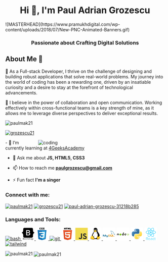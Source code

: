 <h1 align="center">Hi 👋, I'm Paul Adrian Grozescu</h1>
![MASTERHEAD](https://www.pramukhdigital.com/wp-content/uploads/2018/07/New-PNC-Animated-Banners.gif)
<h3 align="center">Passionate about Crafting Digital Solutions</h3>

<h2>About Me 🪪</h2>
<p>💼 As a Full-stack Developer, I thrive on the challenge of designing and building robust applications that solve real-world problems. My journey into the world of coding has been a rewarding one, driven by an insatiable curiosity and a desire to stay at the forefront of technological advancements.</p>

<p>🤝 I believe in the power of collaboration and open communication. Working effectively within cross-functional teams is a key strength of mine, as it allows me to leverage diverse perspectives to deliver exceptional results.</p>

<p align="left"> <img src="https://komarev.com/ghpvc/?username=paulmak21&label=Profile%20views&color=0e75b6&style=flat" alt="paulmak21" /> </p>

<p align="left"> <a href="https://twitter.com/grozescu21" target="blank"><img src="https://img.shields.io/twitter/follow/grozescu21?logo=twitter&style=for-the-badge" alt="grozescu21" /></a> </p>

<img align="right" alt="coding" width="400" src="https://r7q6w9z6.rocketcdn.me/career/wp-content/uploads/2020/03/full-stack-development.gif">
- 🌱 I’m currently learning at <a href="https://4geeks.com/">4GeeksAcademy</a>

- 💬 Ask me about **JS, HTML5, CSS3**

- 📫 How to reach me **paulgrozescu@gmail.com**

- ⚡ Fun fact **I'm a singer**

<h3 align="left">Connect with me:</h3>
<p align="left">
<a href="https://dev.to/paulmak21" target="blank"><img align="center" src="https://raw.githubusercontent.com/rahuldkjain/github-profile-readme-generator/master/src/images/icons/Social/devto.svg" alt="paulmak21" height="30" width="40" /></a>
<a href="https://twitter.com/grozescu21" target="blank"><img align="center" src="https://raw.githubusercontent.com/rahuldkjain/github-profile-readme-generator/master/src/images/icons/Social/twitter.svg" alt="grozescu21" height="30" width="40" /></a>
<a href="https://linkedin.com/in/paul-adrian-grozescu-31218b285" target="blank"><img align="center" src="https://raw.githubusercontent.com/rahuldkjain/github-profile-readme-generator/master/src/images/icons/Social/linked-in-alt.svg" alt="paul-adrian-grozescu-31218b285" height="30" width="40" /></a>
</p>

<h3 align="left">Languages and Tools:</h3>
<p align="left"> <a href="https://www.gnu.org/software/bash/" target="_blank" rel="noreferrer"> <img src="https://www.vectorlogo.zone/logos/gnu_bash/gnu_bash-icon.svg" alt="bash" width="40" height="40"/> </a> <a href="https://getbootstrap.com" target="_blank" rel="noreferrer"> <img src="https://raw.githubusercontent.com/devicons/devicon/master/icons/bootstrap/bootstrap-plain-wordmark.svg" alt="bootstrap" width="40" height="40"/> </a> <a href="https://www.w3schools.com/css/" target="_blank" rel="noreferrer"> <img src="https://raw.githubusercontent.com/devicons/devicon/master/icons/css3/css3-original-wordmark.svg" alt="css3" width="40" height="40"/> </a> <a href="https://git-scm.com/" target="_blank" rel="noreferrer"> <img src="https://www.vectorlogo.zone/logos/git-scm/git-scm-icon.svg" alt="git" width="40" height="40"/> </a> <a href="https://www.w3.org/html/" target="_blank" rel="noreferrer"> <img src="https://raw.githubusercontent.com/devicons/devicon/master/icons/html5/html5-original-wordmark.svg" alt="html5" width="40" height="40"/> </a> <a href="https://developer.mozilla.org/en-US/docs/Web/JavaScript" target="_blank" rel="noreferrer"> <img src="https://raw.githubusercontent.com/devicons/devicon/master/icons/javascript/javascript-original.svg" alt="javascript" width="40" height="40"/> </a> <a href="https://www.linux.org/" target="_blank" rel="noreferrer"> <img src="https://raw.githubusercontent.com/devicons/devicon/master/icons/linux/linux-original.svg" alt="linux" width="40" height="40"/> </a> <a href="https://www.mysql.com/" target="_blank" rel="noreferrer"> <img src="https://raw.githubusercontent.com/devicons/devicon/master/icons/mysql/mysql-original-wordmark.svg" alt="mysql" width="40" height="40"/> </a> <a href="https://nodejs.org" target="_blank" rel="noreferrer"> <img src="https://raw.githubusercontent.com/devicons/devicon/master/icons/nodejs/nodejs-original-wordmark.svg" alt="nodejs" width="40" height="40"/> </a> <a href="https://www.python.org" target="_blank" rel="noreferrer"> <img src="https://raw.githubusercontent.com/devicons/devicon/master/icons/python/python-original.svg" alt="python" width="40" height="40"/> </a> <a href="https://reactjs.org/" target="_blank" rel="noreferrer"> <img src="https://raw.githubusercontent.com/devicons/devicon/master/icons/react/react-original-wordmark.svg" alt="react" width="40" height="40"/> </a> <a href="https://tailwindcss.com/" target="_blank" rel="noreferrer"> <img src="https://www.vectorlogo.zone/logos/tailwindcss/tailwindcss-icon.svg" alt="tailwind" width="40" height="40"/> </a> </p>

<p><img align="left" src="https://github-readme-stats.vercel.app/api/top-langs?username=paulmak21&show_icons=true&locale=en&layout=compact" alt="paulmak21" /></p>

<p>&nbsp;<img align="center" src="https://github-readme-stats.vercel.app/api?username=paulmak21&show_icons=true&locale=en" alt="paulmak21" /></p>
